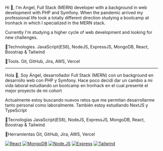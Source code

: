 Hi 👋, I'm Angel, Full Stack (MERN) developer with a background in web development with PHP and Symfony. When the pandemic arrived my professional life took a totally different direction studying a bootcamp at Ironhack in which I specialized in the MERN stack. 

Currently I'm studying a higher cycle of web development and looking for new challenges.

🚀Technologies.
JavaScript(ES6), NodeJS, ExpressJS, MongoDB, React, Boostrap & Tailwind

📌Tools.
Git, GitHub, Jira, AWS, Vercel

---

Hola 👋, Soy Ángel, desarrollador Full Stack (MERN) con un background en desarrollo web con PHP y Symfony. Hace poco decidí dar un cambio a mi vida laboral estudiando un bootcamp en Ironhack en el cual presenté el mejor proyecto de mi cohort 

Actualmente estoy buscando nuevos retos que me permitan desarrollarme tanto personal como laboralmente. También estoy estudiando NextJS y TypeScript

🚀Tecnologías
JavaScript(ES6), NodeJS, ExpressJS, MongoDB, React, Boostrap & Tailwind

📌Herramientas
Git, GitHub, Jira, AWS, Vercel

[![React](https://img.shields.io/badge/React-1399c4?style=for-the-badge&logo=react&logoColor=white&labelColor=101010)]()
[![MongoDB](https://img.shields.io/badge/MongoDB-47A248?style=for-the-badge&logo=mongodb&logoColor=white&labelColor=101010)]()
[![Node.JS](https://img.shields.io/badge/Node.JS-339933?style=for-the-badge&logo=node.js&logoColor=white&labelColor=101010)]()
[![Express](https://img.shields.io/badge/Express-353535?style=for-the-badge&logo=express&logoColor=white&labelColor=101010)]()
[![Tailwind](https://img.shields.io/badge/tailwindcss-1399c4?style=for-the-badge&logo=tailwindcss&logoColor=white&labelColor=101010)]()


